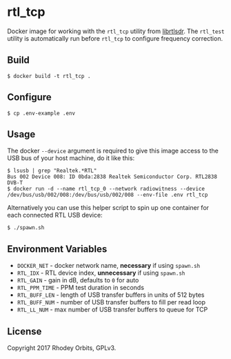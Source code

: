 # rtl_tcp
Docker image for working with the `rtl_tcp` utility from [librtlsdr](https://github.com/radiowitness/librtlsdr).
The `rtl_test` utility is automatically run before `rtl_tcp` to configure frequency correction.

## Build
```
$ docker build -t rtl_tcp .
```

## Configure
```
$ cp .env-example .env
```

## Usage
The docker `--device` argument is required to give this image access to the USB bus of your host
machine, do it like this:
```
$ lsusb | grep "Realtek.*RTL"
Bus 002 Device 008: ID 0bda:2838 Realtek Semiconductor Corp. RTL2838 DVB-T
$ docker run -d --name rtl_tcp_0 --network radiowitness --device /dev/bus/usb/002/008:/dev/bus/usb/002/008 --env-file .env rtl_tcp
```

Alternatively you can use this helper script to spin up one container for each connected RTL USB
device:
```
$ ./spawn.sh
```

## Environment Variables
  + `DOCKER_NET` - docker network name, **necessary** if using `spawn.sh`
  + `RTL_IDX` - RTL device index, **unnecessary** if using `spawn.sh`
  + `RTL_GAIN` - gain in dB, defaults to `0` for auto
  + `RTL_PPM_TIME` - PPM test duration in seconds
  + `RTL_BUFF_LEN` - length of USB transfer buffers in units of 512 bytes
  + `RTL_BUFF_NUM` - number of USB transfer buffers to fill per read loop
  + `RTL_LL_NUM` - max number of USB transfer buffers to queue for TCP

## License
Copyright 2017 Rhodey Orbits, GPLv3.

